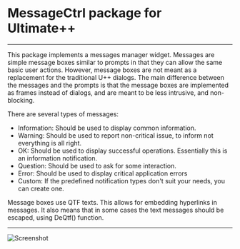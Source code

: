 
# MessageCtrl package for Ultimate++
------------------------------------

This package implements a messages manager widget. Messages are simple message boxes similar to prompts in that they can allow the same basic user actions. However, message boxes are not meant as a replacement for the traditional U++ dialogs. The main difference between the messages and the prompts is that the message boxes are implemented as frames instead of dialogs, and are meant to be less intrusive, and non-blocking.

There are several types of messages:

-   Information: Should be used to display common information.
-   Warning: Should be used to report non-critical issue, to inform not everything is all right.
-   OK: Should be used to display successful operations. Essentially this is an information notification.
-   Question: Should be used to ask for some interaction.
-   Error: Should be used to display critical application errors
-   Custom: If the predefined notification types don't suit your needs, you can create one.

Message boxes use QTF texts. This allows for embedding hyperlinks in messages. It also means that in some cases the text messages should be escaped, using DeQtf() function.

---------
![Screenshot](https://i.imgur.com/dq9pBUz.png)